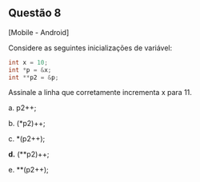 

## Questão 8
[Mobile - Android]

Considere as seguintes inicializações de variável:
```c
int x = 10;
int *p = &x;
int **p2 = &p;
```
Assinale a linha que corretamente incrementa x para 11.

a. p2++;

b. (*p2)++;

c. *(p2++);

**d.** (**p2)++;

e. **(p2++);



